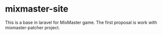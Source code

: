 # mixmaster-site
This is a base in laravel for MixMaster game. The first proposal is work with mixmaster-patcher project. 
